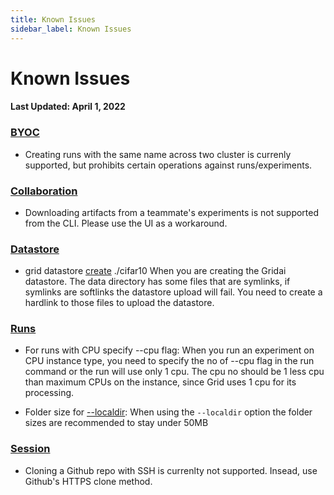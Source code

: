 ```yaml
---
title: Known Issues
sidebar_label: Known Issues
---
```



# Known Issues
#### Last Updated: April 1, 2022

### [BYOC](https://docs.grid.ai/platform/custom-cloud-credentials/byoc)
* Creating runs with the same name across two cluster is currenly supported, but prohibits certain operations against runs/experiments.

### [Collaboration](https://docs.grid.ai/platform/collaboration)
* Downloading artifacts from a teammate's experiments is not supported from the CLI. Please use the UI as a workaround.

### [Datastore](https://docs.grid.ai/features/datastores)
* grid datastore [create](https://docs.grid.ai/features/datastores/create) ./cifar10
When you are creating the Gridai datastore. The data directory has some files that are symlinks, if symlinks are softlinks the datastore upload will fail. You need to create a hardlink to those files to upload the datastore.


### [Runs](https://docs.grid.ai/features/runs)
* For runs with CPU specify --cpu flag: When you run an experiment on CPU instance type, you need to specify the no of --cpu flag in the run command or the run will use only 1 cpu. The cpu no should be 1 less cpu than maximum CPUs on the instance, since Grid uses 1 cpu for its processing.

* Folder size for [--localdir](https://docs.grid.ai/features/runs/localdir): When using the `--localdir` option the folder sizes are recommended to stay under 50MB

### [Session](https://docs.grid.ai/features/sessions)
* Cloning a Github repo with SSH is currenlty not supported. Insead, use Github's HTTPS clone method.
